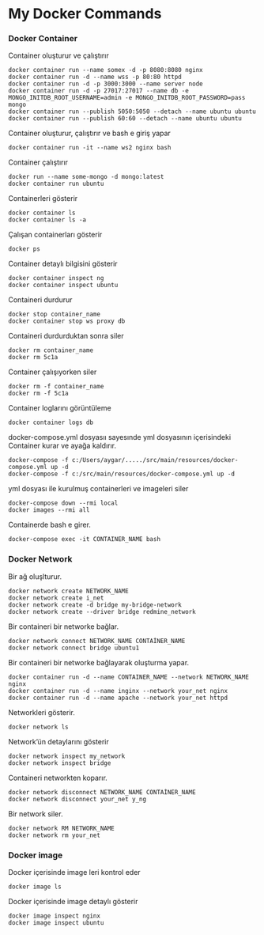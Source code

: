 # My Docker Commands

### Docker Container
Container oluşturur ve çalıştırır
``` 
docker container run --name somex -d -p 8080:8080 nginx
docker container run -d --name wss -p 80:80 httpd
docker container run -d -p 3000:3000 --name server node
docker container run -d -p 27017:27017 --name db -e MONGO_INITDB_ROOT_USERNAME=admin -e MONGO_INITDB_ROOT_PASSWORD=pass mongo
docker container run --publish 5050:5050 --detach --name ubuntu ubuntu
docker container run --publish 60:60 --detach --name ubuntu ubuntu
``` 
Container oluşturur, çalıştırır ve bash e giriş yapar
``` 
docker container run -it --name ws2 nginx bash
``` 
Container çalıştırır
``` 
docker run --name some-mongo -d mongo:latest
docker container run ubuntu
``` 
Containerleri gösterir
``` 
docker container ls
docker container ls -a
``` 
Çalışan containerları gösterir
```
docker ps
```
Container detaylı bilgisini gösterir
```
docker container inspect ng
docker container inspect ubuntu
```
Containeri durdurur
``` 
docker stop container_name
docker container stop ws proxy db
``` 
Containeri durdurduktan sonra siler
``` 
docker rm container_name
docker rm 5c1a
``` 
Container çalışıyorken siler
``` 
docker rm -f container_name
docker rm -f 5c1a
``` 
Container loglarını görüntüleme
``` 
docker container logs db
``` 
docker-compose.yml dosyasıı sayesınde yml dosyasının içerisindeki Container kurar ve ayağa kaldırır.
``` 
docker-compose -f c:/Users/aygar/...../src/main/resources/docker-compose.yml up -d
docker-compose -f c:/src/main/resources/docker-compose.yml up -d
``` 
yml dosyası ile kurulmuş containerleri ve imageleri siler
``` 
docker-compose down --rmi local
docker images --rmi all
``` 
Containerde bash e girer.
``` 
docker-compose exec -it CONTAINER_NAME bash
``` 
### Docker Network
Bir ağ oluşlturur.
``` 
docker network create NETWORK_NAME
docker network create i_net
docker network create -d bridge my-bridge-network
docker network create --driver bridge redmine_network
``` 
Bir containeri bir networke bağlar.
``` 
docker network connect NETWORK_NAME CONTAİNER_NAME
docker network connect bridge ubuntu1 
``` 
Bir containeri bir networke bağlayarak oluşturma yapar.
``` 
docker container run -d --name CONTAINER_NAME --network NETWORK_NAME nginx
docker container run -d --name inginx --network your_net nginx
docker container run -d --name apache --network your_net httpd
``` 
Networkleri gösterir.
``` 
docker network ls
``` 
Network’ün detaylarını gösterir
``` 
docker network inspect my_network
docker network inspect bridge
```
Containeri networkten koparır.
``` 
docker network disconnect NETWORK_NAME CONTAİNER_NAME
docker network disconnect your_net y_ng 
``` 
Bir network siler.
``` 
docker network RM NETWORK_NAME
docker network rm your_net
``` 
### Docker image
Docker içerisinde image leri kontrol eder
``` 
docker image ls
``` 
Docker içerisinde image detaylı gösterir
``` 
docker image inspect nginx
docker image inspect ubuntu
``` 
